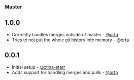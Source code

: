 ### Master

## 1.0.0

- Correctly handles merges outside of master - [@orta][]
- Tries to not put the whole git history into memory - [@orta][]

## 0.0.1

* Initial setup - [@xtina-starr][]
* Adds support for handling merges and pulls - [@orta][]

[@xtina-starr]: https://github.com/xtina-starr
[@orta]: https://github.com/orta
